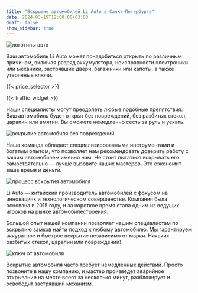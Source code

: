 ```yaml
---
title: "Вскрытие автомобилей Li Auto в Санкт-Петербурге"
date: 2024-03-19T12:00:00+03:00
draft: false
show_sidebar: true
---
```


![логотипы авто](car_logo.jpg)

Ваш автомобиль Li Auto может понадобиться открыть по различным причинам, включая разряд аккумулятора, неисправности электроники или механики, застрявшие двери, багажники или капоты, а также утерянные ключи.

{{< price_selector >}}

{{< traffic_widget >}}

Наши специалисты могут преодолеть любые подобные препятствия. Ваш автомобиль будет открыт без повреждений, без разбитых стекол, царапин или вмятин. Вы сможете немедленно сесть за руль и уехать.

![вскрытие автомобиля без повреждений](car.jpg)

Наша команда обладает специализированными инструментами и богатым опытом, что позволяет нам рекомендовать доверить работу с вашим автомобилем именно нам. Не стоит пытаться вскрывать его самостоятельно — лучше вызовите наших мастеров. Это сэкономит ваше время и деньги.

![процесс вскрытия автомобиля](car_open.jpg)

Li Auto — китайский производитель автомобилей с фокусом на инновациях и технологическом совершенстве. Компания была основана в 2015 году, и за короткое время стала одним из ведущих игроков на рынке автомобилестроения.

Большой опыт нашей компании позволяет нашим специалистам по вскрытию замков найти подход к любому автомобилю. Мы гарантируем аккуратное и быстрое вскрытие независимо от марки. Никаких разбитых стекол, царапин или повреждений!

![ключ от автомобиля](car_key.jpg)

Вскрытие автомобиля часто требует немедленных действий. Просто позвоните в нашу компанию, и мастер произведет аварийное открывание на месте всего за несколько минут, разблокирует и освободит застрявший механизм.